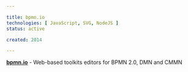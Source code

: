 ```yaml
---

title: bpmn.io
technologies: [ JavaScript, SVG, NodeJS ]
status: active

created: 2014

---
```



__[bpmn.io](https://github.com/bpmn-io)__ - Web-based toolkits editors for BPMN 2.0, DMN and CMMN
